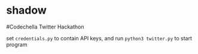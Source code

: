 # shadow
#Codechella Twitter Hackathon

set `credentials.py` to contain API keys, and run `python3 twitter.py` to start program
